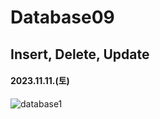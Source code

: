 # Database09

## Insert, Delete, Update

#### 2023.11.11.(토)

![database1](/Users/junnie082/desktop-HyojeongJun/CS/assets/images/2023-11-11/database1.png)
